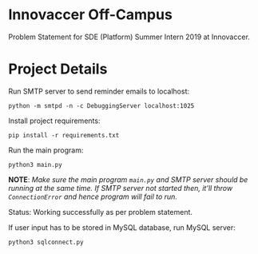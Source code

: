# Innovaccer Off-Campus

Problem Statement for SDE (Platform) Summer Intern 2019 at Innovaccer.

# Project Details

Run SMTP server to send reminder emails to localhost:
```
python -m smtpd -n -c DebuggingServer localhost:1025
```

Install project requirements:
```
pip install -r requirements.txt
```

Run the main program:
```
python3 main.py
```

**NOTE**: *Make sure the main program `main.py` and SMTP server should be running at the same time. If SMTP server not started then, it'll throw `ConnectionError` and hence program will fail to run.*

Status: Working successfully as per problem statement.

If user input has to be stored in MySQL database, run MySQL server:
```
python3 sqlconnect.py
```



